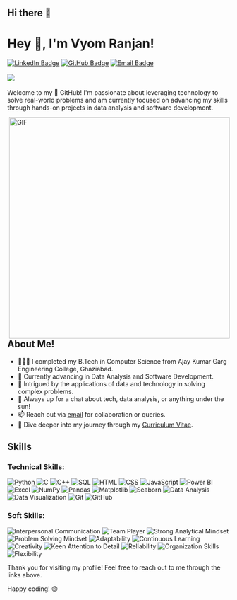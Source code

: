 ## Hi there 👋

# Hey 👋, I'm Vyom Ranjan!


[![LinkedIn Badge](https://img.shields.io/badge/LinkedIn-vyom--ranjan--b25638201-blue?style=flat&logo=linkedin)](https://www.linkedin.com/in/vyom-ranjan-b25638201/)
[![GitHub Badge](https://img.shields.io/badge/GitHub-VYOM--RANJAN-black?style=flat&logo=github)](https://github.com/VYOM-RANJAN/)
[![Email Badge](https://img.shields.io/badge/Email-ranjanvyom2019@gmail.com-red?style=flat&logo=gmail)](mailto:ranjanvyom2019@gmail.com)
<br>
<br>
<img src="https://komarev.com/ghpvc/?username=VYOM-RANJAN&color=blueviolet">
<br />
<br />
Welcome to my 🚀 GitHub! I'm passionate about leveraging technology to solve real-world problems and am currently focused on advancing my skills through hands-on projects in data analysis and software development.

<img align="right" alt="GIF" src="https://user-images.githubusercontent.com/74038190/212749447-bfb7e725-6987-49d9-ae85-2015e3e7cc41.gif" width="500px" />

## About Me!

* 👨🏽‍💻 I completed my B.Tech in Computer Science from Ajay Kumar Garg Engineering College, Ghaziabad.
* 🌱 Currently advancing in Data Analysis and Software Development.
* 🤔 Intrigued by the applications of data and technology in solving complex problems.
* 💬 Always up for a chat about tech, data analysis, or anything under the sun!
* 📫 Reach out via [email](mailto:ranjanvyom2019@gmail.com) for collaboration or queries.
* 📝 Dive deeper into my journey through my [Curriculum Vitae](https://drive.google.com/file/d/1EM7ufzv5T8ZllDwPsKx8JbiK3WHYSmzr/view?usp=sharing).

## Skills
### Technical Skills:

![Python](https://img.shields.io/badge/-Python-3776AB?style=flat&logo=python&logoColor=white)
![C](https://img.shields.io/badge/-C-A8B9CC?style=flat&logo=c&logoColor=white)
![C++](https://img.shields.io/badge/-C++-00599C?style=flat&logo=cplusplus&logoColor=white)
![SQL](https://img.shields.io/badge/-SQL-4479A1?style=flat&logo=postgresql&logoColor=white)
![HTML](https://img.shields.io/badge/-HTML-E34F26?style=flat&logo=html5&logoColor=white)
![CSS](https://img.shields.io/badge/-CSS-1572B6?style=flat&logo=css3)
![JavaScript](https://img.shields.io/badge/-JavaScript-F7DF1E?style=flat&logo=javascript&logoColor=black)
![Power BI](https://img.shields.io/badge/-Power%20BI-F2C811?style=flat&logo=powerbi)
![Excel](https://img.shields.io/badge/-Excel-217346?style=flat&logo=microsoftexcel&logoColor=white)
![NumPy](https://img.shields.io/badge/-NumPy-013243?style=flat&logo=numpy)
![Pandas](https://img.shields.io/badge/-Pandas-150458?style=flat&logo=pandas)
![Matplotlib](https://img.shields.io/badge/-Matplotlib-11557C?style=flat)
![Seaborn](https://img.shields.io/badge/-Seaborn-3776AB?style=flat)
![Data Analysis](https://img.shields.io/badge/-Data%20Analysis-2C2C2C?style=flat)
![Data Visualization](https://img.shields.io/badge/-Data%20Visualization-1E88E5?style=flat)
![Git](https://img.shields.io/badge/-Git-F05032?style=flat&logo=git)
![GitHub](https://img.shields.io/badge/-GitHub-181717?style=flat&logo=github)

### Soft Skills:

![Interpersonal Communication](https://img.shields.io/badge/-Interpersonal%20Communication-00BFFF?style=flat)
![Team Player](https://img.shields.io/badge/-Team%20Player-32CD32?style=flat)
![Strong Analytical Mindset](https://img.shields.io/badge/-Strong%20Analytical%20Mindset-FF4500?style=flat)
![Problem Solving Mindset](https://img.shields.io/badge/-Problem%20Solving%20Mindset-FF6347?style=flat)
![Adaptability](https://img.shields.io/badge/-Adaptability-7B68EE?style=flat)
![Continuous Learning](https://img.shields.io/badge/-Continuous%20Learning-00CED1?style=flat)
![Creativity](https://img.shields.io/badge/-Creativity-9932CC?style=flat)
![Keen Attention to Detail](https://img.shields.io/badge/-Keen%20Attention%20to%20Detail-FF8C00?style=flat)
![Reliability](https://img.shields.io/badge/-Reliability-4682B4?style=flat)
![Organization Skills](https://img.shields.io/badge/-Organization%20Skills-2E8B57?style=flat)
![Flexibility](https://img.shields.io/badge/-Flexibility-FFD700?style=flat)

Thank you for visiting my profile! Feel free to reach out to me through the links above.

Happy coding! 😊
